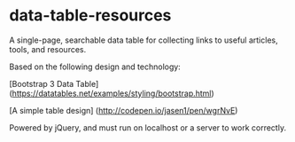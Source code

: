 # data-table-resources
A single-page, searchable data table for collecting links to useful articles, tools, and resources.

Based on the following design and technology:

[Bootstrap 3 Data Table] (https://datatables.net/examples/styling/bootstrap.html)

[A simple table design] (http://codepen.io/jasen1/pen/wgrNvE)

Powered by jQuery, and must run on localhost or a server to work correctly.
